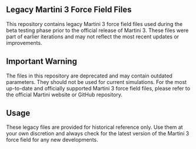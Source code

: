 ## Legacy Martini 3 Force Field Files
This repository contains legacy Martini 3 force field files used during the beta testing phase prior to the official release of Martini 3. These files were part of earlier iterations and may not reflect the most recent updates or improvements.

## Important Warning
The files in this repository are deprecated and may contain outdated parameters. They should not be used for current simulations. For the most up-to-date and officially supported Martini 3 force field files, please refer to the official Martini website or GitHub repository.

## Usage
These legacy files are provided for historical reference only. Use them at your own discretion and always check for the latest version of the Martini 3 force field for any new developments.
